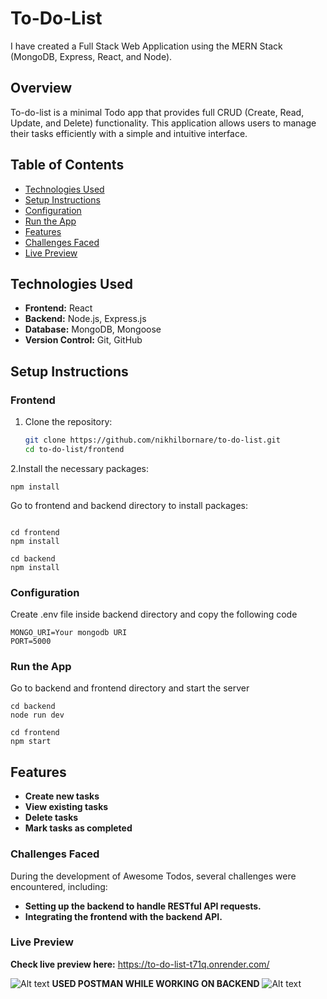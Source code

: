# To-Do-List

I have created a Full Stack Web Application using the MERN Stack (MongoDB, Express, React, and Node).

## Overview

To-do-list is a minimal Todo app that provides full CRUD (Create, Read, Update, and Delete) functionality. This application allows users to manage their tasks efficiently with a simple and intuitive interface.

## Table of Contents

- [Technologies Used](#technologies-used)
- [Setup Instructions](#setup-instructions)
- [Configuration](#configuration)
- [Run the App](#run-the-app)
- [Features](#features)
- [Challenges Faced](#challenges-faced)
- [Live Preview](#live-preview)



## Technologies Used

- **Frontend:** React
- **Backend:** Node.js, Express.js
- **Database:** MongoDB, Mongoose
- **Version Control:** Git, GitHub

## Setup Instructions

### Frontend

1. Clone the repository:
   ```bash
   git clone https://github.com/nikhilbornare/to-do-list.git
   cd to-do-list/frontend
2.Install the necessary packages: 
```
npm install 
```
Go to frontend and backend directory to install packages:
```

cd frontend
npm install 
```
```
cd backend
npm install
```
### Configuration
Create .env file inside backend directory and copy the following code
```
MONGO_URI=Your mongodb URI
PORT=5000
```
### Run the App
Go to backend and frontend directory and start the server
```
cd backend
node run dev
```
```
cd frontend
npm start
```
## Features

- **Create new tasks**
- **View existing tasks**
- **Delete tasks**
- **Mark tasks as completed**
  
### Challenges Faced
During the development of Awesome Todos, several challenges were encountered, including:
- **Setting up the backend to handle RESTful API requests.**
- **Integrating the frontend with the backend API.**

### Live Preview
**Check live preview here:** https://to-do-list-t71q.onrender.com/


![Alt text](https://github.com/nikhilBornare/to-do-list/blob/main/Screenshot%20(317).png?raw=true)
**USED POSTMAN WHILE WORKING ON BACKEND**
![Alt text](https://github.com/nikhilBornare/to-do-list/blob/main/Screenshot%20(319).png?raw=true)





